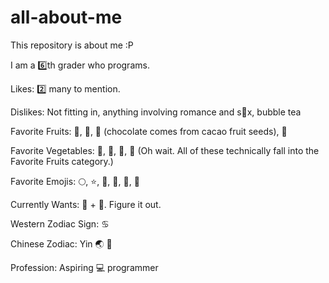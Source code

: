 # all-about-me
This repository is about me :P

I am a :six:th grader who programs.

Likes: :two: many to mention.

Dislikes: Not fitting in, anything involving romance and s:see_no_evil:x, bubble tea

Favorite Fruits: :grapes:, :watermelon:, :chocolate_bar: (chocolate comes from cacao fruit seeds), :tomato:

Favorite Vegetables: 🎃, :tomato:, :eggplant:, :cucumber: (Oh wait. All of these technically fall into the Favorite Fruits category.)

Favorite Emojis: :full_moon:, :star:, :star2:, :purple_heart:, :gem:, :peach:

Currently Wants: :hamburger: + :crown:. Figure it out.

Western Zodiac Sign: :cancer:

Chinese Zodiac: Yin :earth_asia: :ox:

Profession: Aspiring :computer: programmer
